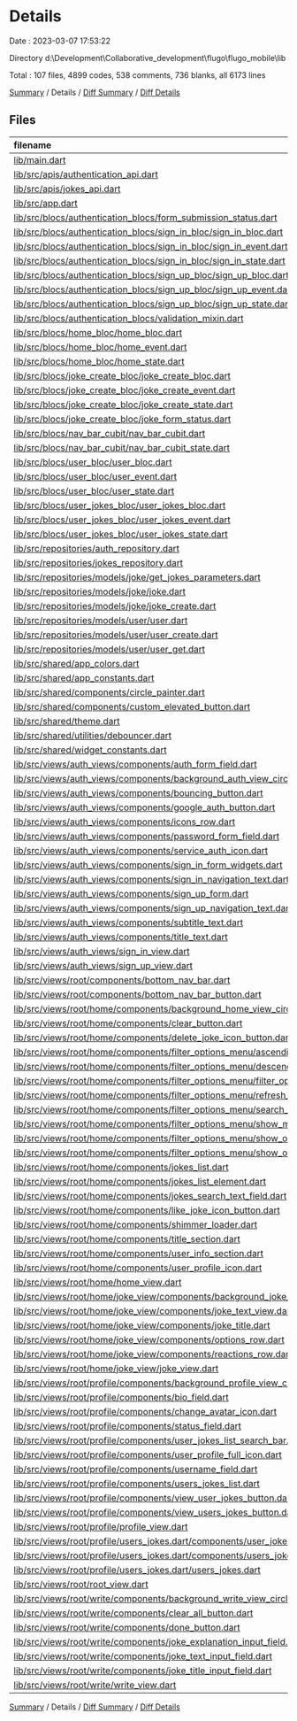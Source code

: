 # Details

Date : 2023-03-07 17:53:22

Directory d:\\Development\\Collaborative_development\\flugo\\flugo_mobile\\lib

Total : 107 files,  4899 codes, 538 comments, 736 blanks, all 6173 lines

[Summary](results.md) / Details / [Diff Summary](diff.md) / [Diff Details](diff-details.md)

## Files
| filename | language | code | comment | blank | total |
| :--- | :--- | ---: | ---: | ---: | ---: |
| [lib/main.dart](/lib/main.dart) | Dart | 5 | 0 | 2 | 7 |
| [lib/src/apis/authentication_api.dart](/lib/src/apis/authentication_api.dart) | Dart | 48 | 6 | 15 | 69 |
| [lib/src/apis/jokes_api.dart](/lib/src/apis/jokes_api.dart) | Dart | 38 | 3 | 12 | 53 |
| [lib/src/app.dart](/lib/src/app.dart) | Dart | 55 | 2 | 3 | 60 |
| [lib/src/blocs/authentication_blocs/form_submission_status.dart](/lib/src/blocs/authentication_blocs/form_submission_status.dart) | Dart | 12 | 12 | 6 | 30 |
| [lib/src/blocs/authentication_blocs/sign_in_bloc/sign_in_bloc.dart](/lib/src/blocs/authentication_blocs/sign_in_bloc/sign_in_bloc.dart) | Dart | 57 | 4 | 11 | 72 |
| [lib/src/blocs/authentication_blocs/sign_in_bloc/sign_in_event.dart](/lib/src/blocs/authentication_blocs/sign_in_bloc/sign_in_event.dart) | Dart | 11 | 11 | 7 | 29 |
| [lib/src/blocs/authentication_blocs/sign_in_bloc/sign_in_state.dart](/lib/src/blocs/authentication_blocs/sign_in_bloc/sign_in_state.dart) | Dart | 25 | 11 | 8 | 44 |
| [lib/src/blocs/authentication_blocs/sign_up_bloc/sign_up_bloc.dart](/lib/src/blocs/authentication_blocs/sign_up_bloc/sign_up_bloc.dart) | Dart | 100 | 4 | 16 | 120 |
| [lib/src/blocs/authentication_blocs/sign_up_bloc/sign_up_event.dart](/lib/src/blocs/authentication_blocs/sign_up_bloc/sign_up_event.dart) | Dart | 16 | 18 | 10 | 44 |
| [lib/src/blocs/authentication_blocs/sign_up_bloc/sign_up_state.dart](/lib/src/blocs/authentication_blocs/sign_up_bloc/sign_up_state.dart) | Dart | 34 | 14 | 11 | 59 |
| [lib/src/blocs/authentication_blocs/validation_mixin.dart](/lib/src/blocs/authentication_blocs/validation_mixin.dart) | Dart | 35 | 4 | 9 | 48 |
| [lib/src/blocs/home_bloc/home_bloc.dart](/lib/src/blocs/home_bloc/home_bloc.dart) | Dart | 74 | 3 | 19 | 96 |
| [lib/src/blocs/home_bloc/home_event.dart](/lib/src/blocs/home_bloc/home_event.dart) | Dart | 26 | 16 | 16 | 58 |
| [lib/src/blocs/home_bloc/home_state.dart](/lib/src/blocs/home_bloc/home_state.dart) | Dart | 38 | 14 | 11 | 63 |
| [lib/src/blocs/joke_create_bloc/joke_create_bloc.dart](/lib/src/blocs/joke_create_bloc/joke_create_bloc.dart) | Dart | 46 | 3 | 9 | 58 |
| [lib/src/blocs/joke_create_bloc/joke_create_event.dart](/lib/src/blocs/joke_create_bloc/joke_create_event.dart) | Dart | 19 | 14 | 11 | 44 |
| [lib/src/blocs/joke_create_bloc/joke_create_state.dart](/lib/src/blocs/joke_create_bloc/joke_create_state.dart) | Dart | 26 | 7 | 7 | 40 |
| [lib/src/blocs/joke_create_bloc/joke_form_status.dart](/lib/src/blocs/joke_create_bloc/joke_form_status.dart) | Dart | 7 | 7 | 5 | 19 |
| [lib/src/blocs/nav_bar_cubit/nav_bar_cubit.dart](/lib/src/blocs/nav_bar_cubit/nav_bar_cubit.dart) | Dart | 6 | 3 | 4 | 13 |
| [lib/src/blocs/nav_bar_cubit/nav_bar_cubit_state.dart](/lib/src/blocs/nav_bar_cubit/nav_bar_cubit_state.dart) | Dart | 5 | 3 | 3 | 11 |
| [lib/src/blocs/user_bloc/user_bloc.dart](/lib/src/blocs/user_bloc/user_bloc.dart) | Dart | 59 | 5 | 10 | 74 |
| [lib/src/blocs/user_bloc/user_event.dart](/lib/src/blocs/user_bloc/user_event.dart) | Dart | 19 | 14 | 11 | 44 |
| [lib/src/blocs/user_bloc/user_state.dart](/lib/src/blocs/user_bloc/user_state.dart) | Dart | 8 | 6 | 6 | 20 |
| [lib/src/blocs/user_jokes_bloc/user_jokes_bloc.dart](/lib/src/blocs/user_jokes_bloc/user_jokes_bloc.dart) | Dart | 20 | 3 | 3 | 26 |
| [lib/src/blocs/user_jokes_bloc/user_jokes_event.dart](/lib/src/blocs/user_jokes_bloc/user_jokes_event.dart) | Dart | 21 | 16 | 13 | 50 |
| [lib/src/blocs/user_jokes_bloc/user_jokes_state.dart](/lib/src/blocs/user_jokes_bloc/user_jokes_state.dart) | Dart | 34 | 13 | 10 | 57 |
| [lib/src/repositories/auth_repository.dart](/lib/src/repositories/auth_repository.dart) | Dart | 26 | 8 | 11 | 45 |
| [lib/src/repositories/jokes_repository.dart](/lib/src/repositories/jokes_repository.dart) | Dart | 27 | 4 | 7 | 38 |
| [lib/src/repositories/models/joke/get_jokes_parameters.dart](/lib/src/repositories/models/joke/get_jokes_parameters.dart) | Dart | 12 | 12 | 5 | 29 |
| [lib/src/repositories/models/joke/joke.dart](/lib/src/repositories/models/joke/joke.dart) | Dart | 31 | 9 | 8 | 48 |
| [lib/src/repositories/models/joke/joke_create.dart](/lib/src/repositories/models/joke/joke_create.dart) | Dart | 17 | 3 | 3 | 23 |
| [lib/src/repositories/models/user/user.dart](/lib/src/repositories/models/user/user.dart) | Dart | 59 | 14 | 14 | 87 |
| [lib/src/repositories/models/user/user_create.dart](/lib/src/repositories/models/user/user_create.dart) | Dart | 17 | 8 | 5 | 30 |
| [lib/src/repositories/models/user/user_get.dart](/lib/src/repositories/models/user/user_get.dart) | Dart | 14 | 6 | 4 | 24 |
| [lib/src/shared/app_colors.dart](/lib/src/shared/app_colors.dart) | Dart | 11 | 9 | 9 | 29 |
| [lib/src/shared/app_constants.dart](/lib/src/shared/app_constants.dart) | Dart | 3 | 3 | 1 | 7 |
| [lib/src/shared/components/circle_painter.dart](/lib/src/shared/components/circle_painter.dart) | Dart | 32 | 8 | 12 | 52 |
| [lib/src/shared/components/custom_elevated_button.dart](/lib/src/shared/components/custom_elevated_button.dart) | Dart | 34 | 6 | 7 | 47 |
| [lib/src/shared/theme.dart](/lib/src/shared/theme.dart) | Dart | 66 | 1 | 5 | 72 |
| [lib/src/shared/utilities/debouncer.dart](/lib/src/shared/utilities/debouncer.dart) | Dart | 13 | 7 | 5 | 25 |
| [lib/src/shared/widget_constants.dart](/lib/src/shared/widget_constants.dart) | Dart | 18 | 21 | 16 | 55 |
| [lib/src/views/auth_views/components/auth_form_field.dart](/lib/src/views/auth_views/components/auth_form_field.dart) | Dart | 68 | 6 | 8 | 82 |
| [lib/src/views/auth_views/components/background_auth_view_circles.dart](/lib/src/views/auth_views/components/background_auth_view_circles.dart) | Dart | 73 | 4 | 10 | 87 |
| [lib/src/views/auth_views/components/bouncing_button.dart](/lib/src/views/auth_views/components/bouncing_button.dart) | Dart | 48 | 5 | 7 | 60 |
| [lib/src/views/auth_views/components/google_auth_button.dart](/lib/src/views/auth_views/components/google_auth_button.dart) | Dart | 40 | 2 | 3 | 45 |
| [lib/src/views/auth_views/components/icons_row.dart](/lib/src/views/auth_views/components/icons_row.dart) | Dart | 28 | 2 | 4 | 34 |
| [lib/src/views/auth_views/components/password_form_field.dart](/lib/src/views/auth_views/components/password_form_field.dart) | Dart | 81 | 5 | 9 | 95 |
| [lib/src/views/auth_views/components/service_auth_icon.dart](/lib/src/views/auth_views/components/service_auth_icon.dart) | Dart | 28 | 3 | 4 | 35 |
| [lib/src/views/auth_views/components/sign_in_form_widgets.dart](/lib/src/views/auth_views/components/sign_in_form_widgets.dart) | Dart | 80 | 10 | 9 | 99 |
| [lib/src/views/auth_views/components/sign_in_navigation_text.dart](/lib/src/views/auth_views/components/sign_in_navigation_text.dart) | Dart | 36 | 2 | 3 | 41 |
| [lib/src/views/auth_views/components/sign_up_form.dart](/lib/src/views/auth_views/components/sign_up_form.dart) | Dart | 103 | 13 | 13 | 129 |
| [lib/src/views/auth_views/components/sign_up_navigation_text.dart](/lib/src/views/auth_views/components/sign_up_navigation_text.dart) | Dart | 36 | 2 | 3 | 41 |
| [lib/src/views/auth_views/components/subtitle_text.dart](/lib/src/views/auth_views/components/subtitle_text.dart) | Dart | 20 | 2 | 3 | 25 |
| [lib/src/views/auth_views/components/title_text.dart](/lib/src/views/auth_views/components/title_text.dart) | Dart | 27 | 2 | 3 | 32 |
| [lib/src/views/auth_views/sign_in_view.dart](/lib/src/views/auth_views/sign_in_view.dart) | Dart | 157 | 6 | 9 | 172 |
| [lib/src/views/auth_views/sign_up_view.dart](/lib/src/views/auth_views/sign_up_view.dart) | Dart | 124 | 2 | 6 | 132 |
| [lib/src/views/root/components/bottom_nav_bar.dart](/lib/src/views/root/components/bottom_nav_bar.dart) | Dart | 53 | 2 | 3 | 58 |
| [lib/src/views/root/components/bottom_nav_bar_button.dart](/lib/src/views/root/components/bottom_nav_bar_button.dart) | Dart | 72 | 5 | 6 | 83 |
| [lib/src/views/root/home/components/background_home_view_circles.dart](/lib/src/views/root/home/components/background_home_view_circles.dart) | Dart | 102 | 5 | 10 | 117 |
| [lib/src/views/root/home/components/clear_button.dart](/lib/src/views/root/home/components/clear_button.dart) | Dart | 41 | 4 | 8 | 53 |
| [lib/src/views/root/home/components/delete_joke_icon_button.dart](/lib/src/views/root/home/components/delete_joke_icon_button.dart) | Dart | 27 | 3 | 4 | 34 |
| [lib/src/views/root/home/components/filter_options_menu/ascending_sort_chip.dart](/lib/src/views/root/home/components/filter_options_menu/ascending_sort_chip.dart) | Dart | 54 | 2 | 3 | 59 |
| [lib/src/views/root/home/components/filter_options_menu/descending_sort_chip.dart](/lib/src/views/root/home/components/filter_options_menu/descending_sort_chip.dart) | Dart | 58 | 3 | 4 | 65 |
| [lib/src/views/root/home/components/filter_options_menu/filter_options_menu.dart](/lib/src/views/root/home/components/filter_options_menu/filter_options_menu.dart) | Dart | 87 | 2 | 6 | 95 |
| [lib/src/views/root/home/components/filter_options_menu/refresh_jokes_button.dart](/lib/src/views/root/home/components/filter_options_menu/refresh_jokes_button.dart) | Dart | 68 | 2 | 5 | 75 |
| [lib/src/views/root/home/components/filter_options_menu/search_by_dropdown_button.dart](/lib/src/views/root/home/components/filter_options_menu/search_by_dropdown_button.dart) | Dart | 64 | 4 | 4 | 72 |
| [lib/src/views/root/home/components/filter_options_menu/show_more_button.dart](/lib/src/views/root/home/components/filter_options_menu/show_more_button.dart) | Dart | 66 | 5 | 8 | 79 |
| [lib/src/views/root/home/components/filter_options_menu/show_only_liked_button.dart](/lib/src/views/root/home/components/filter_options_menu/show_only_liked_button.dart) | Dart | 61 | 3 | 5 | 69 |
| [lib/src/views/root/home/components/filter_options_menu/show_only_users_jokes_button.dart](/lib/src/views/root/home/components/filter_options_menu/show_only_users_jokes_button.dart) | Dart | 8 | 0 | 3 | 11 |
| [lib/src/views/root/home/components/jokes_list.dart](/lib/src/views/root/home/components/jokes_list.dart) | Dart | 128 | 3 | 16 | 147 |
| [lib/src/views/root/home/components/jokes_list_element.dart](/lib/src/views/root/home/components/jokes_list_element.dart) | Dart | 77 | 3 | 6 | 86 |
| [lib/src/views/root/home/components/jokes_search_text_field.dart](/lib/src/views/root/home/components/jokes_search_text_field.dart) | Dart | 62 | 2 | 7 | 71 |
| [lib/src/views/root/home/components/like_joke_icon_button.dart](/lib/src/views/root/home/components/like_joke_icon_button.dart) | Dart | 15 | 0 | 3 | 18 |
| [lib/src/views/root/home/components/shimmer_loader.dart](/lib/src/views/root/home/components/shimmer_loader.dart) | Dart | 29 | 2 | 3 | 34 |
| [lib/src/views/root/home/components/title_section.dart](/lib/src/views/root/home/components/title_section.dart) | Dart | 21 | 2 | 3 | 26 |
| [lib/src/views/root/home/components/user_info_section.dart](/lib/src/views/root/home/components/user_info_section.dart) | Dart | 33 | 2 | 3 | 38 |
| [lib/src/views/root/home/components/user_profile_icon.dart](/lib/src/views/root/home/components/user_profile_icon.dart) | Dart | 59 | 2 | 4 | 65 |
| [lib/src/views/root/home/home_view.dart](/lib/src/views/root/home/home_view.dart) | Dart | 53 | 2 | 6 | 61 |
| [lib/src/views/root/home/joke_view/components/background_joke_view_circles.dart](/lib/src/views/root/home/joke_view/components/background_joke_view_circles.dart) | Dart | 94 | 4 | 11 | 109 |
| [lib/src/views/root/home/joke_view/components/joke_text_view.dart](/lib/src/views/root/home/joke_view/components/joke_text_view.dart) | Dart | 29 | 3 | 4 | 36 |
| [lib/src/views/root/home/joke_view/components/joke_title.dart](/lib/src/views/root/home/joke_view/components/joke_title.dart) | Dart | 32 | 3 | 4 | 39 |
| [lib/src/views/root/home/joke_view/components/options_row.dart](/lib/src/views/root/home/joke_view/components/options_row.dart) | Dart | 43 | 2 | 4 | 49 |
| [lib/src/views/root/home/joke_view/components/reactions_row.dart](/lib/src/views/root/home/joke_view/components/reactions_row.dart) | Dart | 24 | 2 | 3 | 29 |
| [lib/src/views/root/home/joke_view/joke_view.dart](/lib/src/views/root/home/joke_view/joke_view.dart) | Dart | 48 | 3 | 5 | 56 |
| [lib/src/views/root/profile/components/background_profile_view_circles.dart](/lib/src/views/root/profile/components/background_profile_view_circles.dart) | Dart | 62 | 4 | 9 | 75 |
| [lib/src/views/root/profile/components/bio_field.dart](/lib/src/views/root/profile/components/bio_field.dart) | Dart | 75 | 3 | 11 | 89 |
| [lib/src/views/root/profile/components/change_avatar_icon.dart](/lib/src/views/root/profile/components/change_avatar_icon.dart) | Dart | 39 | 3 | 4 | 46 |
| [lib/src/views/root/profile/components/status_field.dart](/lib/src/views/root/profile/components/status_field.dart) | Dart | 83 | 3 | 7 | 93 |
| [lib/src/views/root/profile/components/user_jokes_list_search_bar.dart](/lib/src/views/root/profile/components/user_jokes_list_search_bar.dart) | Dart | 65 | 2 | 4 | 71 |
| [lib/src/views/root/profile/components/user_profile_full_icon.dart](/lib/src/views/root/profile/components/user_profile_full_icon.dart) | Dart | 33 | 2 | 3 | 38 |
| [lib/src/views/root/profile/components/username_field.dart](/lib/src/views/root/profile/components/username_field.dart) | Dart | 38 | 2 | 5 | 45 |
| [lib/src/views/root/profile/components/users_jokes_list.dart](/lib/src/views/root/profile/components/users_jokes_list.dart) | Dart | 70 | 2 | 4 | 76 |
| [lib/src/views/root/profile/components/view_user_jokes_button.dart](/lib/src/views/root/profile/components/view_user_jokes_button.dart) | Dart | 23 | 7 | 3 | 33 |
| [lib/src/views/root/profile/components/view_users_jokes_button.dart](/lib/src/views/root/profile/components/view_users_jokes_button.dart) | Dart | 24 | 2 | 3 | 29 |
| [lib/src/views/root/profile/profile_view.dart](/lib/src/views/root/profile/profile_view.dart) | Dart | 83 | 5 | 9 | 97 |
| [lib/src/views/root/profile/users_jokes.dart/components/user_jokes_search_textfield.dart](/lib/src/views/root/profile/users_jokes.dart/components/user_jokes_search_textfield.dart) | Dart | 64 | 2 | 7 | 73 |
| [lib/src/views/root/profile/users_jokes.dart/components/users_jokes_title_section.dart](/lib/src/views/root/profile/users_jokes.dart/components/users_jokes_title_section.dart) | Dart | 21 | 2 | 3 | 26 |
| [lib/src/views/root/profile/users_jokes.dart/users_jokes.dart](/lib/src/views/root/profile/users_jokes.dart/users_jokes.dart) | Dart | 38 | 1 | 3 | 42 |
| [lib/src/views/root/root_view.dart](/lib/src/views/root/root_view.dart) | Dart | 70 | 2 | 5 | 77 |
| [lib/src/views/root/write/components/background_write_view_circles.dart](/lib/src/views/root/write/components/background_write_view_circles.dart) | Dart | 105 | 4 | 12 | 121 |
| [lib/src/views/root/write/components/clear_all_button.dart](/lib/src/views/root/write/components/clear_all_button.dart) | Dart | 45 | 2 | 7 | 54 |
| [lib/src/views/root/write/components/done_button.dart](/lib/src/views/root/write/components/done_button.dart) | Dart | 34 | 3 | 5 | 42 |
| [lib/src/views/root/write/components/joke_explanation_input_field.dart](/lib/src/views/root/write/components/joke_explanation_input_field.dart) | Dart | 47 | 3 | 5 | 55 |
| [lib/src/views/root/write/components/joke_text_input_field.dart](/lib/src/views/root/write/components/joke_text_input_field.dart) | Dart | 50 | 3 | 7 | 60 |
| [lib/src/views/root/write/components/joke_title_input_field.dart](/lib/src/views/root/write/components/joke_title_input_field.dart) | Dart | 44 | 3 | 5 | 52 |
| [lib/src/views/root/write/write_view.dart](/lib/src/views/root/write/write_view.dart) | Dart | 105 | 2 | 10 | 117 |

[Summary](results.md) / Details / [Diff Summary](diff.md) / [Diff Details](diff-details.md)